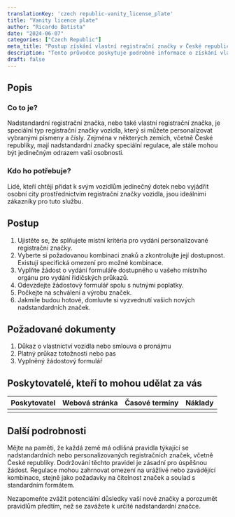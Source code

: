 ```yaml
---
translationKey: 'czech republic-vanity_license_plate'
title: "Vanity licence plate"
author: "Ricardo Batista"
date: "2024-06-07"
categories: ["Czech Republic"]
meta_title: "Postup získání vlastní registrační značky v České republice"
description: "Tento průvodce poskytuje podrobné informace o získání vlastní registrační značky v České republice. Zahrnuje podrobné postupy, potřebné dokumenty a potenciální poskytovatele služeb."
draft: false
---
```


## Popis
### Co to je?
Nadstandardní registrační značka, nebo také vlastní registrační značka, je speciální typ registrační značky vozidla, který si můžete personalizovat vybranými písmeny a čísly. Zejména v některých zemích, včetně České republiky, mají nadstandardní značky speciální regulace, ale stále mohou být jedinečným odrazem vaší osobnosti.

### Kdo ho potřebuje?
Lidé, kteří chtějí přidat k svým vozidlům jedinečný dotek nebo vyjádřit osobní city prostřednictvím registrační značky vozidla, jsou ideálními zákazníky pro tuto službu.

## Postup
1. Ujistěte se, že splňujete místní kritéria pro vydání personalizované registrační značky.
2. Vyberte si požadovanou kombinaci znaků a zkontrolujte její dostupnost. Existují specifická omezení pro možné kombinace.
3. Vyplňte žádost o vydání formuláře dostupného u vašeho místního orgánu pro vydání řidičských průkazů.
4. Odevzdejte žádostový formulář spolu s nutnými poplatky.
5. Počkejte na schválení a výrobu značek.
6. Jakmile budou hotové, domluvte si vyzvednutí vašich nových nadstandardních značek.

## Požadované dokumenty
1. Důkaz o vlastnictví vozidla nebo smlouva o pronájmu
2. Platný průkaz totožnosti nebo pas
3. Vyplněný žádostový formulář

## Poskytovatelé, kteří to mohou udělat za vás

| Poskytovatel | Webová stránka | Časové termíny | Náklady |
| ------------ | --------------- | :-------------: | :-----: |
|              |                 |                 |         |

## Další podrobnosti
Mějte na paměti, že každá země má odlišná pravidla týkající se nadstandardních nebo personalizovaných registračních značek, včetně České republiky. Dodržování těchto pravidel je zásadní pro úspěšnou žádost. Regulace mohou zahrnovat omezení na urážlivé nebo zavádějící kombinace, stejně jako požadavky na čitelnost značek a soulad s standardním formátem.

Nezapomeňte zvážit potenciální důsledky vaší nové značky a porozumět pravidlům předtím, než se zavážete k určité nadstandardní značce.
